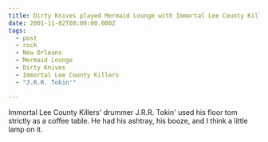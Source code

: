 ```yaml
---
title: Dirty Knives played Mermaid Lounge with Immortal Lee County Killers
date: 2001-11-02T08:00:00.000Z
tags:
  - post 
  - rock
  - New Orleans
  - Mermaid Lounge
  - Dirty Knives
  - Immortal Lee County Killers
  - "J.R.R. Tokin'"

---
```


Immortal Lee County Killers' drummer J.R.R. Tokin' used his floor tom strictly as a coffee table. He had his ashtray, his booze, and I think a little lamp on it.